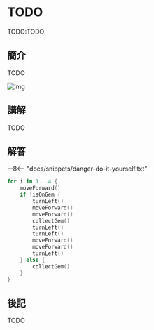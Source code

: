 # TODO

TODO:TODO

## 簡介

TODO

![img](https://ppt.cc/fddEQx)

## 講解

TODO

## 解答

--8<-- "docs/snippets/danger-do-it-yourself.txt"

```swift linenums="1"
for i in 1...4 {
    moveForward()
    if !isOnGem {
        turnLeft()
        moveForward()
        moveForward()
        collectGem()
        turnLeft()
        turnLeft()
        moveForward()
        moveForward()
        turnLeft()
    } else {
        collectGem()
    }
}
```

## 後記

TODO
